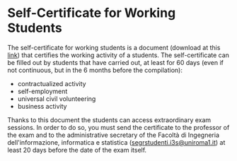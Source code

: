 # Self-Certificate for Working Students

The self-certificate for working students is a document (download at this [link](https://www.uniroma1.it/sites/default/files/field_file_allegati/autocertificazione_lavoratore.pdf)) that certifies the working activity of a students. The self-certificate can be filled out by students that have carried out, at least for 60 days (even if not continuous, but in the 6 months before the compilation):
- contractualized activity
- self-employment
- universal civil volunteering
- business activity

Thanks to this document the students can access extraordinary exam sessions. In order to do so, you must send the certificate to the professor of the exam and to the administrative secretary of the Facoltà di Ingegneria dell'informazione, informatica e statistica
(segrstudenti.i3s@uniroma1.it) at least 20 days before the date of the exam itself.